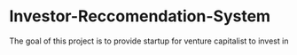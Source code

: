 # Investor-Reccomendation-System

The goal of this project is to provide startup for venture capitalist to invest in 
